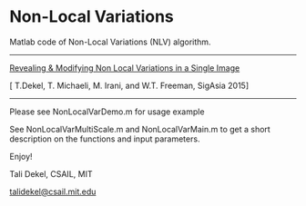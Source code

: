 # Non-Local Variations

Matlab code of Non-Local Variations (NLV) algorithm.

**************************************************************************
[Revealing & Modifying Non Local Variations in a Single Image](https://people.csail.mit.edu/talidekel/NonLocalVariations.html)

[ T.Dekel, T. Michaeli, M. Irani, and W.T. Freeman, SigAsia 2015]
***************************************************************************


Please see NonLocalVarDemo.m for usage example

See NonLocalVarMultiScale.m and NonLocalVarMain.m to get a short description on the functions and input parameters.


Enjoy!

Tali Dekel, CSAIL, MIT

talidekel@csail.mit.edu
